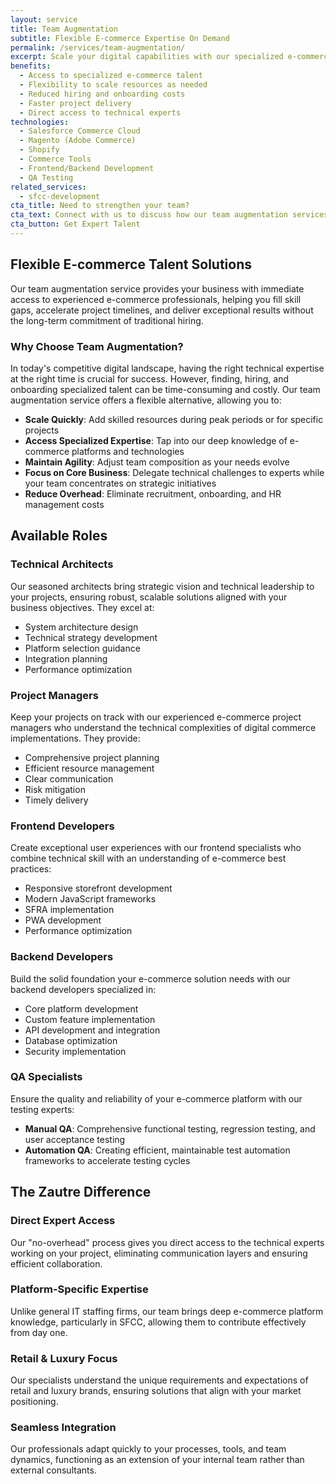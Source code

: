 ```yaml
---
layout: service
title: Team Augmentation
subtitle: Flexible E-commerce Expertise On Demand
permalink: /services/team-augmentation/
excerpt: Scale your digital capabilities with our specialized e-commerce team augmentation services. Access technical architects, project managers, developers, and QA specialists with deep expertise in SFCC and other platforms.
benefits:
  - Access to specialized e-commerce talent
  - Flexibility to scale resources as needed
  - Reduced hiring and onboarding costs
  - Faster project delivery
  - Direct access to technical experts
technologies:
  - Salesforce Commerce Cloud
  - Magento (Adobe Commerce)
  - Shopify
  - Commerce Tools
  - Frontend/Backend Development
  - QA Testing
related_services:
  - sfcc-development
cta_title: Need to strengthen your team?
cta_text: Connect with us to discuss how our team augmentation services can help you meet your project goals and deadlines.
cta_button: Get Expert Talent
---
```


## Flexible E-commerce Talent Solutions

Our team augmentation service provides your business with immediate access to experienced e-commerce professionals, helping you fill skill gaps, accelerate project timelines, and deliver exceptional results without the long-term commitment of traditional hiring.

### Why Choose Team Augmentation?

In today's competitive digital landscape, having the right technical expertise at the right time is crucial for success. However, finding, hiring, and onboarding specialized talent can be time-consuming and costly. Our team augmentation service offers a flexible alternative, allowing you to:

- **Scale Quickly**: Add skilled resources during peak periods or for specific projects
- **Access Specialized Expertise**: Tap into our deep knowledge of e-commerce platforms and technologies
- **Maintain Agility**: Adjust team composition as your needs evolve
- **Focus on Core Business**: Delegate technical challenges to experts while your team concentrates on strategic initiatives
- **Reduce Overhead**: Eliminate recruitment, onboarding, and HR management costs

## Available Roles

### Technical Architects

Our seasoned architects bring strategic vision and technical leadership to your projects, ensuring robust, scalable solutions aligned with your business objectives. They excel at:

- System architecture design
- Technical strategy development
- Platform selection guidance
- Integration planning
- Performance optimization

### Project Managers

Keep your projects on track with our experienced e-commerce project managers who understand the technical complexities of digital commerce implementations. They provide:

- Comprehensive project planning
- Efficient resource management
- Clear communication
- Risk mitigation
- Timely delivery

### Frontend Developers

Create exceptional user experiences with our frontend specialists who combine technical skill with an understanding of e-commerce best practices:

- Responsive storefront development
- Modern JavaScript frameworks
- SFRA implementation
- PWA development
- Performance optimization

### Backend Developers

Build the solid foundation your e-commerce solution needs with our backend developers specialized in:

- Core platform development
- Custom feature implementation
- API development and integration
- Database optimization
- Security implementation

### QA Specialists

Ensure the quality and reliability of your e-commerce platform with our testing experts:

- **Manual QA**: Comprehensive functional testing, regression testing, and user acceptance testing
- **Automation QA**: Creating efficient, maintainable test automation frameworks to accelerate testing cycles

## The Zautre Difference

### Direct Expert Access

Our "no-overhead" process gives you direct access to the technical experts working on your project, eliminating communication layers and ensuring efficient collaboration.

### Platform-Specific Expertise

Unlike general IT staffing firms, our team brings deep e-commerce platform knowledge, particularly in SFCC, allowing them to contribute effectively from day one.

### Retail & Luxury Focus

Our specialists understand the unique requirements and expectations of retail and luxury brands, ensuring solutions that align with your market positioning.

### Seamless Integration

Our professionals adapt quickly to your processes, tools, and team dynamics, functioning as an extension of your internal team rather than external consultants.